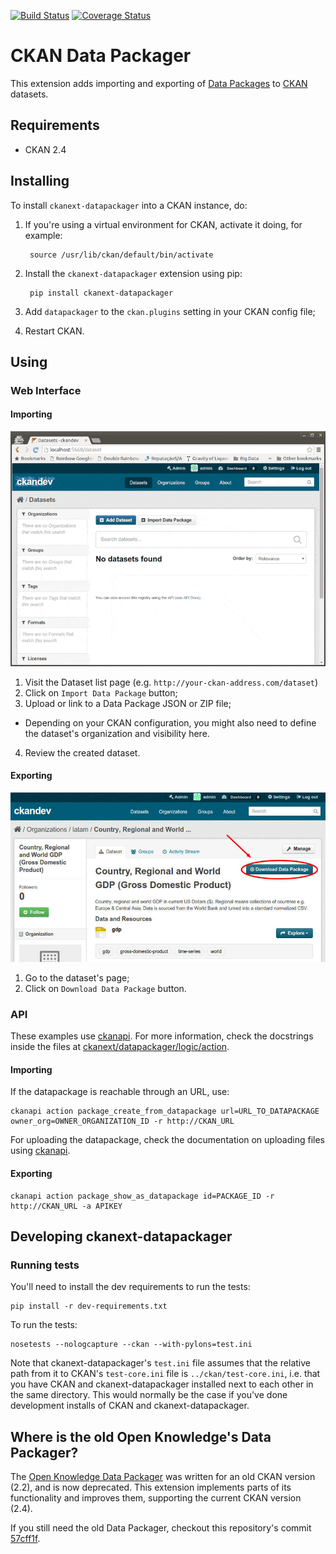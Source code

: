[![Build Status](https://travis-ci.org/ckan/ckanext-datapackager.png)](https://travis-ci.org/ckan/ckanext-datapackager) [![Coverage Status](https://coveralls.io/repos/ckan/ckanext-datapackager/badge.png?branch=master)](https://coveralls.io/r/ckan/ckanext-datapackager?branch=master)

# CKAN Data Packager

This extension adds importing and exporting of [Data Packages][data-packages] to [CKAN][ckan] datasets.

## Requirements

* CKAN 2.4

## Installing

To install `ckanext-datapackager` into a CKAN instance, do:

1. If you're using a virtual environment for CKAN, activate it doing, for example:

        source /usr/lib/ckan/default/bin/activate
    
2. Install the `ckanext-datapackager` extension using pip:

        pip install ckanext-datapackager
    
3. Add `datapackager` to the `ckan.plugins` setting in your CKAN config file;
4. Restart CKAN.

## Using

### Web Interface

#### Importing

![Importing Data Package](doc/images/ckanext-datapackager-import-demo.gif)

1. Visit the Dataset list page (e.g. `http://your-ckan-address.com/dataset`)
2. Click on `Import Data Package` button;
3. Upload or link to a Data Package JSON or ZIP file;
  * Depending on your CKAN configuration, you might also need to define
    the dataset's organization and visibility here.
4. Review the created dataset.

#### Exporting

![Exporting CKAN Dataset as Data Package](doc/images/ckanext-datapackager-export-link.jpg)

1. Go to the dataset's page;
2. Click on `Download Data Package` button.

### API

These examples use [ckanapi][ckanapi]. For more information, check the
docstrings inside the files at
[ckanext/datapackager/logic/action](ckanext/datapackager/logic/action).

#### Importing

If the datapackage is reachable through an URL, use:

    ckanapi action package_create_from_datapackage url=URL_TO_DATAPACKAGE owner_org=OWNER_ORGANIZATION_ID -r http://CKAN_URL

For uploading the datapackage, check the documentation on uploading files using [ckanapi][ckanapi].

#### Exporting

    ckanapi action package_show_as_datapackage id=PACKAGE_ID -r http://CKAN_URL -a APIKEY

## Developing ckanext-datapackager

### Running tests

You'll need to install the dev requirements to run the tests:

    pip install -r dev-requirements.txt

To run the tests:

    nosetests --nologcapture --ckan --with-pylons=test.ini

Note that ckanext-datapackager's `test.ini` file assumes that the relative path from it
to CKAN's `test-core.ini` file is `../ckan/test-core.ini`, i.e. that you have
CKAN and ckanext-datapackager installed next to each other in the same directory. This
would normally be the case if you've done development installs of CKAN and
ckanext-datapackager.

## Where is the old Open Knowledge's Data Packager?

The [Open Knowledge Data Packager](http://datapackager.okfn.org) was written for
an old CKAN version (2.2), and is now deprecated. This extension implements
parts of its functionality and improves them, supporting the current CKAN
version (2.4).

If you still need the old Data Packager, checkout this repository's commit
[57cff1f](https://github.com/ckan/ckanext-datapackager/commit/57cff1f5112504091891195a097433579275f968).

[ckan]: http://ckan.org
[data-packages]: http://dataprotocols.org/data-packages/
[ckanapi]: https://github.com/ckan/ckanapi
